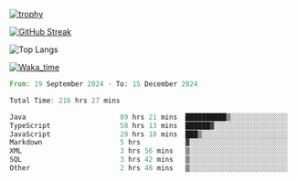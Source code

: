 <!--
**ren-joey/ren-joey** is a ✨ _special_ ✨ repository because its `README.md` (this file) appears on your GitHub profile.

Here are some ideas to get you started:

- 🔭 I’m currently working on ...
- 🌱 I’m currently learning ...
- 👯 I’m looking to collaborate on ...
- 🤔 I’m looking for help with ...
- 💬 Ask me about ...
- 📫 How to reach me: ...
- 😄 Pronouns: ...
- ⚡ Fun fact: ...
-->

[![trophy](https://github-profile-trophy.vercel.app/?username=ren-joey&theme=darkhub&column=5)](https://github.com/ren-joey)

[![GitHub Streak](https://streak-stats.demolab.com/?user=ren-joey&theme=dark)](https://github.com/ren-joey)

![Top Langs](https://github-readme-stats.vercel.app/api/top-langs?username=ren-joey&show_icons=true&layout=compact&locale=en&hide=html,CSS,scss,Pug,Twig&theme=dark)

[![Waka_time](https://github-readme-stats.vercel.app/api/wakatime?username=joeyren&theme=dark)](https://github.com/ren-joey)

<!--START_SECTION:waka-->

```rust
From: 19 September 2024 - To: 15 December 2024

Total Time: 216 hrs 27 mins

Java                       89 hrs 21 mins  ██████████▒░░░░░░░░░░░░░░   40.75 %
TypeScript                 58 hrs 13 mins  ██████▓░░░░░░░░░░░░░░░░░░   26.55 %
JavaScript                 28 hrs 18 mins  ███▒░░░░░░░░░░░░░░░░░░░░░   12.91 %
Markdown                   5 hrs           ▓░░░░░░░░░░░░░░░░░░░░░░░░   02.29 %
XML                        3 hrs 56 mins   ▒░░░░░░░░░░░░░░░░░░░░░░░░   01.80 %
SQL                        3 hrs 42 mins   ▒░░░░░░░░░░░░░░░░░░░░░░░░   01.69 %
Other                      2 hrs 48 mins   ▒░░░░░░░░░░░░░░░░░░░░░░░░   01.28 %
```

<!--END_SECTION:waka-->
